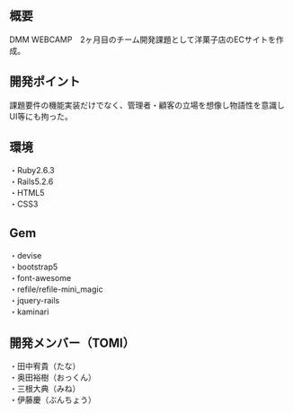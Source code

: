 ## 概要
DMM WEBCAMP　2ヶ月目のチーム開発課題として洋菓子店のECサイトを作成。

## 開発ポイント
課題要件の機能実装だけでなく、管理者・顧客の立場を想像し物語性を意識し
UI等にも拘った。

## 環境
・Ruby2.6.3</br>
・Rails5.2.6</br>
・HTML5</br>
・CSS3

## Gem
・devise</br>
・bootstrap5</br>
・font-awesome</br>
・refile/refile-mini_magic</br>
・jquery-rails</br>
・kaminari

## 開発メンバー（TOMI）
・田中宥貴（たな）</br>
・奥田裕樹（おっくん）</br>
・三根大典（みね）</br>
・伊藤慶（ぶんちょう）

